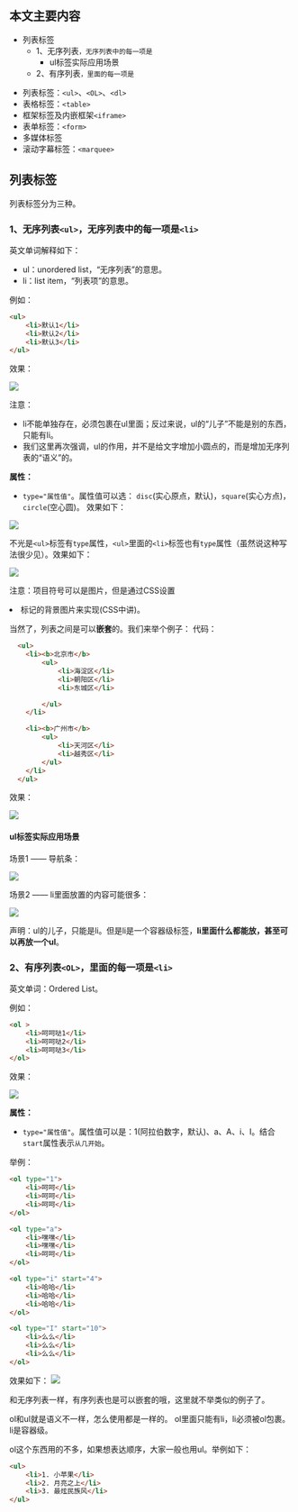 ## 本文主要内容

<!-- MarkdownTOC -->

- 列表标签
    - 1、无序列表``，无序列表中的每一项是``
        - ul标签实际应用场景
    - 2、有序列表``，里面的每一项是``

<!-- /MarkdownTOC -->


 - 列表标签：`<ul>`、`<OL>`、`<dl>`
 - 表格标签：`<table>`
 - 框架标签及内嵌框架`<iframe>`
 - 表单标签：`<form>`
 - 多媒体标签
 - 滚动字幕标签：`<marquee>`



## 列表标签

列表标签分为三种。

### 1、无序列表`<ul>`，无序列表中的每一项是`<li>`

英文单词解释如下：

- ul：unordered list，“无序列表”的意思。
- li：list item，“列表项”的意思。

例如：

```html
<ul>
    <li>默认1</li>
    <li>默认2</li>
    <li>默认3</li>
</ul>
```

效果：

![](http://img.smyhvae.com/2015-10-02-cnblogs_html_01.png)

注意：

- li不能单独存在，必须包裹在ul里面；反过来说，ul的“儿子”不能是别的东西，只能有li。
- 我们这里再次强调，ul的作用，并不是给文字增加小圆点的，而是增加无序列表的“语义”的。



**属性：**

 - `type="属性值"`。属性值可以选： `disc`(实心原点，默认)，`square`(实心方点)，`circle`(空心圆)。
效果如下：

![](http://img.smyhvae.com/2015-10-02-cnblogs_html_02_1.png)

不光是`<ul>`标签有`type`属性，`<ul>`里面的`<li>`标签也有`type`属性（虽然说这种写法很少见）。效果如下：

![](http://img.smyhvae.com/2015-10-02-cnblogs_html_03.png)

注意：项目符号可以是图片，但是通过CSS设置<li>标记的背景图片来实现(CSS中讲)。

当然了，列表之间是可以**嵌套**的。我们来举个例子：
代码：

```html
  <ul>
    <li><b>北京市</b>
        <ul>
            <li>海淀区</li>
            <li>朝阳区</li>
            <li>东城区</li>

        </ul>
    </li>

    <li><b>广州市</b>
        <ul>
            <li>天河区</li>
            <li>越秀区</li>
        </ul>
    </li>
  </ul>
```
效果：

![](http://img.smyhvae.com/2015-10-01-cnblogs_html_40.png)


#### ul标签实际应用场景

场景1 —— 导航条：

![](http://img.smyhvae.com/20170704_1717.png)

场景2 —— li里面放置的内容可能很多：

![](http://img.smyhvae.com/20170704_1719.png)

声明：ul的儿子，只能是li。但是li是一个容器级标签，**li里面什么都能放，甚至可以再放一个ul**。

### 2、有序列表`<OL>`，里面的每一项是`<li>`

英文单词：Ordered List。

例如：

```html
<ol >
    <li>呵呵哒1</li>
    <li>呵呵哒2</li>
    <li>呵呵哒3</li>
</ol>
```

效果：

![](http://img.smyhvae.com/2015-10-02-cnblogs_html_04.png)

**属性：**
 - `type="属性值"`。属性值可以是：1(阿拉伯数字，默认)、a、A、i、I。结合`start`属性表示`从几开始`。

举例：

```html
<ol type="1">
    <li>呵呵</li>
    <li>呵呵</li>
    <li>呵呵</li>
</ol>

<ol type="a">
    <li>嘿嘿</li>
    <li>嘿嘿</li>
    <li>呵呵</li>
</ol>

<ol type="i" start="4">
    <li>哈哈</li>
    <li>哈哈</li>
    <li>哈哈</li>
</ol>

<ol type="I" start="10">
    <li>么么</li>
    <li>么么</li>
    <li>么么</li>
</ol>
```

效果如下：
![](http://img.smyhvae.com/2015-10-02-cnblogs_html_07.png)

和无序列表一样，有序列表也是可以嵌套的哦，这里就不举类似的例子了。


ol和ul就是语义不一样，怎么使用都是一样的。
ol里面只能有li，li必须被ol包裹。li是容器级。

ol这个东西用的不多，如果想表达顺序，大家一般也用ul。举例如下：

```html
<ul>
    <li>1. 小苹果</li>
    <li>2. 月亮之上</li>
    <li>3. 最炫民族风</li>
</ul>
```